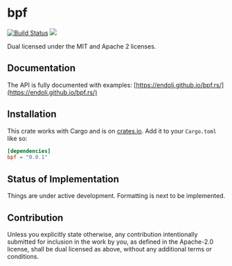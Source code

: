 # bpf

[![Build Status](https://travis-ci.org/endoli/bpf.rs.svg?branch=master)](https://travis-ci.org/endoli/bpf.rs)
[![](http://meritbadge.herokuapp.com/bpf)](https://crates.io/crates/bpf)

Dual licensed under the MIT and Apache 2 licenses.

## Documentation

The API is fully documented with examples:
[https://endoli.github.io/bpf.rs/](https://endoli.github.io/bpf.rs/)

## Installation

This crate works with Cargo and is on
[crates.io](https://crates.io/crates/bpf).
Add it to your `Cargo.toml` like so:

```toml
[dependencies]
bpf = "0.0.1"
```

## Status of Implementation

Things are under active development. Formatting is next to be
implemented.

## Contribution

Unless you explicitly state otherwise, any contribution
intentionally submitted for inclusion in the work by you,
as defined in the Apache-2.0 license, shall be dual licensed
as above, without any additional terms or conditions.
